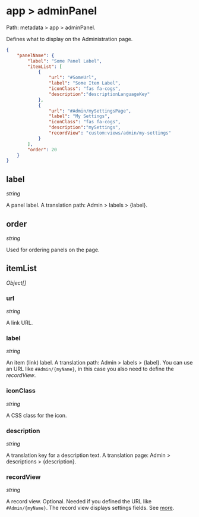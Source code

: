 # app > adminPanel

Path: metadata > app > adminPanel.

Defines what to display on the Administration page.

```json
{
    "panelName": {
        "label": "Some Panel Label",
        "itemList": [
            {
                "url": "#SomeUrl",
                "label": "Some Item Label",
                "iconClass": "fas fa-cogs",
                "description":"descriptionLanguageKey"
            },
            {
                "url": "#Admin/mySettingsPage",
                "label": "My Settings",
                "iconClass": "fas fa-cogs",
                "description":"mySettings",
                "recordView": "custom:views/admin/my-settings"
            }
        ],
        "order": 20
    }
}

```

## label

*string*

A panel label. A translation path: Admin > labels > {label}.

## order

*string*

Used for ordering panels on the page.

## itemList

*Object[]*

### url

*string*

A link URL.

### label

*string*

An item (link) label. A translation path: Admin > labels > {label}. You can use an URL like `#Admin/{myName}`, in this case you also need to define the *recordView*.

### iconClass

*string*

A CSS class for the icon.

### description

*string*

A translation key for a description text. A translation page: Admin > descriptions > {description}.

### recordView

*string*

A record view. Optional. Needed if you defined the URL like `#Admin/{myName}`. The record view displays settings fields. See [more](../custom-config-parameters.md).
